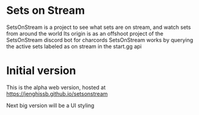 # Sets on Stream

SetsOnStream is a project to see what sets are on stream, and watch sets from around the world
Its origin is as an offshoot project of the SetsOnStream discord bot for charcords
SetsOnStream works by querying the active sets labeled as on stream in the start.gg api

# Initial version

This is the alpha web version, hosted at
https://jenghissb.github.io/setsonstream

Next big version will be a UI styling
